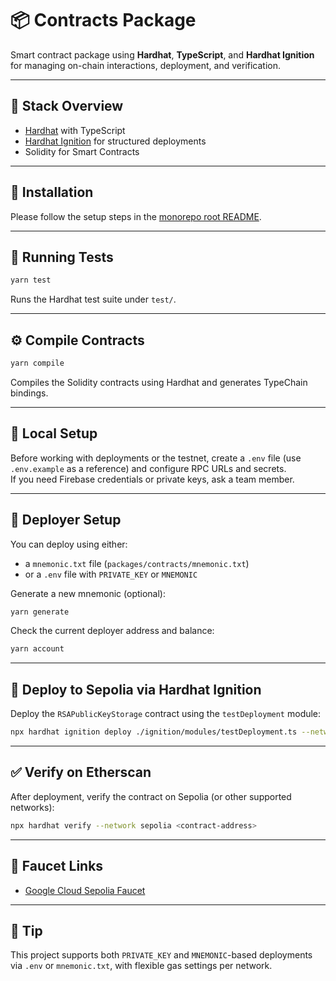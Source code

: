 # 📦 Contracts Package

Smart contract package using **Hardhat**, **TypeScript**, and **Hardhat Ignition** for managing on-chain interactions, deployment, and verification.

---

## 🚀 Stack Overview

- [Hardhat](https://hardhat.org) with TypeScript
- [Hardhat Ignition](https://hardhat.org/ignition) for structured deployments
- Solidity for Smart Contracts

---

## 🔧 Installation

Please follow the setup steps in the [monorepo root README](../../README.md).

---

## 🧪 Running Tests

```bash
yarn test
```

Runs the Hardhat test suite under `test/`.

---

## ⚙️ Compile Contracts

```bash
yarn compile
```

Compiles the Solidity contracts using Hardhat and generates TypeChain bindings.

---

## 🧪 Local Setup

Before working with deployments or the testnet, create a `.env` file (use `.env.example` as a reference) and configure RPC URLs and secrets.  
If you need Firebase credentials or private keys, ask a team member.

---

## 🔐 Deployer Setup

You can deploy using either:
- a `mnemonic.txt` file (`packages/contracts/mnemonic.txt`)
- or a `.env` file with `PRIVATE_KEY` or `MNEMONIC`

Generate a new mnemonic (optional):

```bash
yarn generate
```

Check the current deployer address and balance:

```bash
yarn account
```

---

## 🚀 Deploy to Sepolia via Hardhat Ignition

Deploy the `RSAPublicKeyStorage` contract using the `testDeployment` module:

```bash
npx hardhat ignition deploy ./ignition/modules/testDeployment.ts --network sepolia
```

---

## ✅ Verify on Etherscan

After deployment, verify the contract on Sepolia (or other supported networks):

```bash
npx hardhat verify --network sepolia <contract-address>
```

---

## 🔗 Faucet Links

- [Google Cloud Sepolia Faucet](https://cloud.google.com/application/web3/faucet/ethereum/sepolia)


---

## 🧠 Tip

This project supports both `PRIVATE_KEY` and `MNEMONIC`-based deployments via `.env` or `mnemonic.txt`, with flexible gas settings per network.

